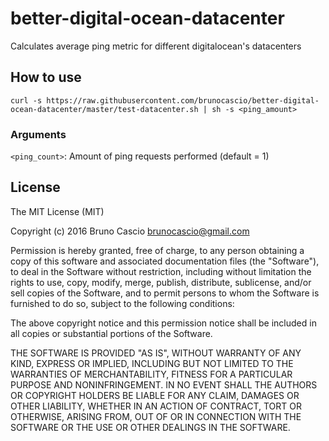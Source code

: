# better-digital-ocean-datacenter
Calculates average ping metric for different digitalocean's datacenters

## How to use

```curl
curl -s https://raw.githubusercontent.com/brunocascio/better-digital-ocean-datacenter/master/test-datacenter.sh | sh -s <ping_amount>
```

### Arguments

`<ping_count>`: Amount of ping requests performed (default = 1)

## License

The MIT License (MIT)

Copyright (c) 2016 Bruno Cascio <brunocascio@gmail.com>

Permission is hereby granted, free of charge, to any person obtaining a copy
of this software and associated documentation files (the "Software"), to deal
in the Software without restriction, including without limitation the rights
to use, copy, modify, merge, publish, distribute, sublicense, and/or sell
copies of the Software, and to permit persons to whom the Software is
furnished to do so, subject to the following conditions:

The above copyright notice and this permission notice shall be included in all
copies or substantial portions of the Software.

THE SOFTWARE IS PROVIDED "AS IS", WITHOUT WARRANTY OF ANY KIND, EXPRESS OR
IMPLIED, INCLUDING BUT NOT LIMITED TO THE WARRANTIES OF MERCHANTABILITY,
FITNESS FOR A PARTICULAR PURPOSE AND NONINFRINGEMENT. IN NO EVENT SHALL THE
AUTHORS OR COPYRIGHT HOLDERS BE LIABLE FOR ANY CLAIM, DAMAGES OR OTHER
LIABILITY, WHETHER IN AN ACTION OF CONTRACT, TORT OR OTHERWISE, ARISING FROM,
OUT OF OR IN CONNECTION WITH THE SOFTWARE OR THE USE OR OTHER DEALINGS IN THE
SOFTWARE.
